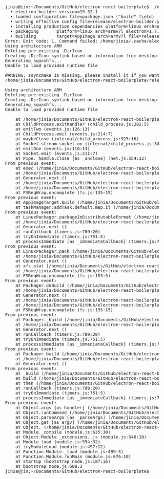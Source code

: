 
<pre>
jinia@jin:~/Documents/GitHub/electron-react-boilerplate$ ./node_modules/.bin/electron-builder --armv7l
  • electron-builder version=19.52.1
  • loaded configuration file=package.json ("build" field)
  • writing effective config file=release/electron-builder.yaml
  • installing production dependencies platform=linux arch=armv7l appDir=/home/jinia/Documents/GitHub/electron-react-boilerplate/app
  • packaging       platform=linux arch=armv7l electron=1.7.10 appOutDir=release/linux-armv7l-unpacked
  • building        target=AppImage arch=armv7l file=release/electron-react-boilerplate-1.0.0-armv7l.AppImage
Error: Exit code: 1. Command failed: /home/jinia/.cache/electron-builder/appimage/appimage-9.0.3/linux-x64/appimagetool --runtime-file /home/jinia/.cache/electron-builder/appimage/appimage-9.0.3/runtime-armv7l --no-appstream /home/jinia/Documents/GitHub/electron-react-boilerplate/release/__appImage-armv7l /home/jinia/Documents/GitHub/electron-react-boilerplate/release/electron-react-boilerplate-1.0.0-armv7l.AppImage
Using architecture ARM
Deleting pre-existing .DirIcon
Creating .DirIcon symlink based on information from desktop file
Generating squashfs...
Unable to load provided runtime file

WARNING: zsyncmake is missing, please install it if you want to use binary delta updates
/home/jinia/Documents/GitHub/electron-react-boilerplate/release/__appImage-armv7l should be packaged as /home/jinia/Documents/GitHub/electron-react-boilerplate/release/electron-react-boilerplate-1.0.0-armv7l.AppImage

Using architecture ARM
Deleting pre-existing .DirIcon
Creating .DirIcon symlink based on information from desktop file
Generating squashfs...
Unable to load provided runtime file

    at /home/jinia/Documents/GitHub/electron-react-boilerplate/node_modules/builder-util/src/util.ts:122:16
    at ChildProcess.exithandler (child_process.js:282:5)
    at emitTwo (events.js:126:13)
    at ChildProcess.emit (events.js:214:7)
    at maybeClose (internal/child_process.js:925:16)
    at Socket.stream.socket.on (internal/child_process.js:346:11)
    at emitOne (events.js:116:13)
    at Socket.emit (events.js:211:7)
    at Pipe._handle.close [as _onclose] (net.js:554:12)
From previous event:
    at exec (/home/jinia/Documents/GitHub/electron-react-boilerplate/node_modules/builder-util/src/util.ts:85:3)
    at /home/jinia/Documents/GitHub/electron-react-boilerplate/node_modules/electron-builder-lib/src/targets/AppImageTarget.ts:107:5
    at Generator.next (<anonymous>)
    at /home/jinia/Documents/GitHub/electron-react-boilerplate/node_modules/graceful-fs/graceful-fs.js:99:16
    at /home/jinia/Documents/GitHub/electron-react-boilerplate/node_modules/graceful-fs/graceful-fs.js:43:10
    at FSReqWrap.oncomplete (fs.js:135:15)
From previous event:
    at AppImageTarget.build (/home/jinia/Documents/GitHub/electron-react-boilerplate/node_modules/electron-builder-lib/out/targets/AppImageTarget.js:186:11)
    at taskManager.addTask.default.map.it (/home/jinia/Documents/GitHub/electron-react-boilerplate/node_modules/electron-builder-lib/src/platformPackager.ts:121:67)
From previous event:
    at LinuxPackager.packageInDistributableFormat (/home/jinia/Documents/GitHub/electron-react-boilerplate/node_modules/electron-builder-lib/src/platformPackager.ts:121:23)
    at /home/jinia/Documents/GitHub/electron-react-boilerplate/node_modules/electron-builder-lib/src/platformPackager.ts:116:10
    at Generator.next (<anonymous>)
    at runCallback (timers.js:789:20)
    at tryOnImmediate (timers.js:751:5)
    at processImmediate [as _immediateCallback] (timers.js:722:5)
From previous event:
    at LinuxPackager.pack (/home/jinia/Documents/GitHub/electron-react-boilerplate/node_modules/electron-builder-lib/out/platformPackager.js:195:11)
    at /home/jinia/Documents/GitHub/electron-react-boilerplate/node_modules/electron-builder-lib/src/packager.ts:355:24
    at Generator.next (<anonymous>)
    at xfs.stat (/home/jinia/Documents/GitHub/electron-react-boilerplate/node_modules/fs-extra-p/node_modules/fs-extra/lib/mkdirs/mkdirs.js:56:16)
    at /home/jinia/Documents/GitHub/electron-react-boilerplate/node_modules/graceful-fs/polyfills.js:287:18
    at FSReqWrap.oncomplete (fs.js:153:5)
From previous event:
    at Packager.doBuild (/home/jinia/Documents/GitHub/electron-react-boilerplate/node_modules/electron-builder-lib/out/packager.js:419:11)
    at /home/jinia/Documents/GitHub/electron-react-boilerplate/node_modules/electron-builder-lib/src/packager.ts:299:52
    at Generator.next (<anonymous>)
    at /home/jinia/Documents/GitHub/electron-react-boilerplate/node_modules/graceful-fs/graceful-fs.js:99:16
    at /home/jinia/Documents/GitHub/electron-react-boilerplate/node_modules/graceful-fs/graceful-fs.js:43:10
    at FSReqWrap.oncomplete (fs.js:135:15)
From previous event:
    at Packager._build (/home/jinia/Documents/GitHub/electron-react-boilerplate/node_modules/electron-builder-lib/out/packager.js:363:11)
    at /home/jinia/Documents/GitHub/electron-react-boilerplate/node_modules/electron-builder-lib/src/packager.ts:261:23
    at Generator.next (<anonymous>)
    at runCallback (timers.js:789:20)
    at tryOnImmediate (timers.js:751:5)
    at processImmediate [as _immediateCallback] (timers.js:722:5)
From previous event:
    at Packager.build (/home/jinia/Documents/GitHub/electron-react-boilerplate/node_modules/electron-builder-lib/out/packager.js:319:11)
    at /home/jinia/Documents/GitHub/electron-react-boilerplate/node_modules/electron-builder/src/builder.ts:310:40
    at Generator.next (<anonymous>)
From previous event:
    at _build (/home/jinia/Documents/GitHub/electron-react-boilerplate/node_modules/electron-builder/out/builder.js:61:21)
    at build (/home/jinia/Documents/GitHub/electron-react-boilerplate/node_modules/electron-builder/src/builder.ts:280:10)
    at then (/home/jinia/Documents/GitHub/electron-react-boilerplate/node_modules/electron-builder/src/cli/cli.ts:49:4)
    at runCallback (timers.js:789:20)
    at tryOnImmediate (timers.js:751:5)
    at processImmediate [as _immediateCallback] (timers.js:722:5)
From previous event:
    at Object.args [as handler] (/home/jinia/Documents/GitHub/electron-react-boilerplate/node_modules/electron-builder/src/cli/cli.ts:49:4)
    at Object.runCommand (/home/jinia/Documents/GitHub/electron-react-boilerplate/node_modules/yargs/lib/command.js:228:22)
    at Object.parseArgs [as _parseArgs] (/home/jinia/Documents/GitHub/electron-react-boilerplate/node_modules/yargs/yargs.js:1041:24)
    at Object.get [as argv] (/home/jinia/Documents/GitHub/electron-react-boilerplate/node_modules/yargs/yargs.js:957:21)
    at Object.<anonymous> (/home/jinia/Documents/GitHub/electron-react-boilerplate/node_modules/electron-builder/src/cli/cli.ts:43:15)
    at Module._compile (module.js:635:30)
    at Object.Module._extensions..js (module.js:646:10)
    at Module.load (module.js:554:32)
    at tryModuleLoad (module.js:497:12)
    at Function.Module._load (module.js:489:3)
    at Function.Module.runMain (module.js:676:10)
    at startup (bootstrap_node.js:187:16)
    at bootstrap_node.js:608:3
jinia@jin:~/Documents/GitHub/electron-react-boilerplate$ 

</pre>
